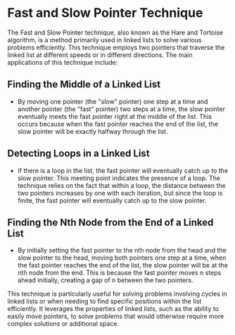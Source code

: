 # Fast and Slow Pointer Technique

The Fast and Slow Pointer technique, also known as the Hare and Tortoise algorithm, is a method primarily used in linked lists to solve various problems efficiently. This technique employs two pointers that traverse the linked list at different speeds or in different directions. The main applications of this technique include:

## Finding the Middle of a Linked List

- By moving one pointer (the "slow" pointer) one step at a time and another pointer (the "fast" pointer) two steps at a time, the slow pointer eventually meets the fast pointer right at the middle of the list. This occurs because when the fast pointer reaches the end of the list, the slow pointer will be exactly halfway through the list.

## Detecting Loops in a Linked List

- If there is a loop in the list, the fast pointer will eventually catch up to the slow pointer. This meeting point indicates the presence of a loop. The technique relies on the fact that within a loop, the distance between the two pointers increases by one with each iteration, but since the loop is finite, the fast pointer will eventually catch up to the slow pointer.

## Finding the Nth Node from the End of a Linked List

- By initially setting the fast pointer to the nth node from the head and the slow pointer to the head, moving both pointers one step at a time, when the fast pointer reaches the end of the list, the slow pointer will be at the nth node from the end. This is because the fast pointer moves n steps ahead initially, creating a gap of n between the two pointers.

This technique is particularly useful for solving problems involving cycles in linked lists or when needing to find specific positions within the list efficiently. It leverages the properties of linked lists, such as the ability to easily move pointers, to solve problems that would otherwise require more complex solutions or additional space.
